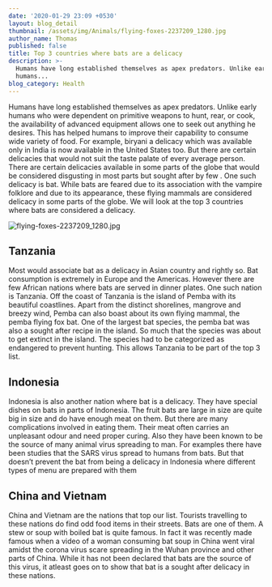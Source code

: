 ```yaml
---
date: '2020-01-29 23:09 +0530'
layout: blog_detail
thumbnail: /assets/img/Animals/flying-foxes-2237209_1280.jpg
author_name: Thomas
published: false
title: Top 3 countries where bats are a delicacy
description: >-
  Humans have long established themselves as apex predators. Unlike early
  humans...
blog_category: Health
---
```


Humans have long established themselves as apex predators. Unlike early humans who were dependent on primitive weapons to hunt, rear, or cook, the availability of advanced equipment allows one to seek out anything he desires. This has helped humans to improve their capability to consume wide variety of food. For example, biryani a delicacy which was available only in India is now available in the United States too. But there are certain delicacies that would not suit the taste palate of every average person. There are certain delicacies available in some parts of the globe that would be considered disgusting in most parts but sought after by few . One such delicacy is bat. While bats are feared due to its association with the vampire folklore and due to its appearance, these flying mammals are considered delicacy in some parts of the globe. We will look at the top 3 countries where bats are considered a delicacy.

![flying-foxes-2237209_1280.jpg]({{site.baseurl}}/assets/img/Animals/flying-foxes-2237209_1280.jpg)


## Tanzania
Most would associate bat as a delicacy in Asian country and rightly so. Bat consumption is extremely in Europe and the Americas. However there are few African nations where bats are served in dinner plates. One such nation is Tanzania. Off the coast of Tanzania is the island of Pemba with its beautiful coastlines. Apart from the distinct shorelines, mangrove and breezy wind, Pemba can also boast about its own flying mammal, the pemba flying fox bat. One of the largest bat species, the pemba bat was also a sought after recipe in the island. So much that the species was about to get extinct in the island. The species had to be categorized as endangered to prevent hunting. This allows Tanzania to be part of the top 3 list.

## Indonesia

Indonesia is also another nation where bat is a delicacy. They have special dishes on bats in parts of Indonesia. The fruit bats are large in size are quite big in size and do have enough meat on them. But there are many complications involved in eating them. Their meat often carries an unpleasant odour and need proper curing. Also they have been known to be the source of many animal virus spreading to man. For examples there have been studies that the SARS virus spread to humans from bats. But that doesn’t prevent the bat from being a delicacy in Indonesia where different types of menu are prepared with them

## China and Vietnam
China and Vietnam are the nations that top our list. Tourists travelling to these nations do find odd food items in their streets. Bats are one of them. A stew or soup with boiled bat is quite famous. In fact it was recently made famous when a video of a woman consuming bat soup in China went viral amidst the corona virus scare spreading in the Wuhan province and other parts of China. While it has not been declared that bats are the source of this virus, it atleast goes on to show that bat is a sought after delicacy in these nations.

